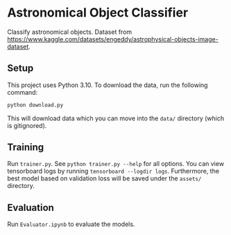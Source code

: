 # Astronomical Object Classifier

Classify astronomical objects. Dataset from https://www.kaggle.com/datasets/engeddy/astrophysical-objects-image-dataset.

## Setup

This project uses Python 3.10. To download the data, run the following command:
```bash
python download.py
```
This will download data which you can move into the `data/` directory (which is gitignored).

## Training
Run `trainer.py`. See `python trainer.py --help` for all options. You can view tensorboard logs by running `tensorboard --logdir logs`. Furthermore, the best model based on validation loss will be saved under the `assets/` directory.

## Evaluation
Run `Evaluator.ipynb` to evaluate the models.
